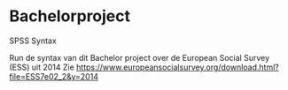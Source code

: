 # Bachelorproject
SPSS Syntax

Run de syntax van dit Bachelor project over de European Social Survey (ESS) uit 2014
Zie https://www.europeansocialsurvey.org/download.html?file=ESS7e02_2&y=2014
